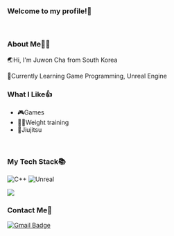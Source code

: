 ### Welcome to my profile!👋
<br/>

### About Me🧑‍💻

🌏Hi, I'm Juwon Cha from South Korea

🌱Currently Learning Game Programming, Unreal Engine

### What I Like👍

* 🎮Games
* 🏋️‍♂️Weight training
* 🥋Jiujitsu

<br/>


### My Tech Stack📚

![C++](https://img.shields.io/badge/C++-%2300599C.svg?style=flat&logo=c%2B%2B&logoColor=white)
![Unreal](https://img.shields.io/badge/Unreal_Engine-%23313131.svg?style=flat&logo=unrealengine&logoColor=white)


<a href=""> <img align="center" src="https://github-readme-stats-sigma-five.vercel.app/api/top-langs/?username=juwonC&layout=compact"/> </a>


### Contact Me📧

[![Gmail Badge](https://img.shields.io/badge/Gmail-D14836?style=flat&logo=Gmail&logoColor=white)](mailto:juwon1512@gmail.com)

